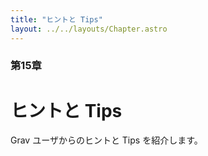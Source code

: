```yaml
---
title: "ヒントと Tips"
layout: ../../layouts/Chapter.astro
---
```


### 第15章

# ヒントと Tips

Grav ユーザからのヒントと Tips を紹介します。

